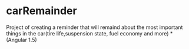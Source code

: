 # carRemainder
Project of creating a reminder that will remaind about the most important things in the car(tire life,suspension state, fuel economy and more) *(Angular 1.5)

